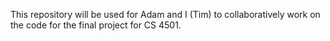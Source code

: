 This repository will be used for Adam and I (Tim) to collaboratively work on the code for the final project for CS 4501.